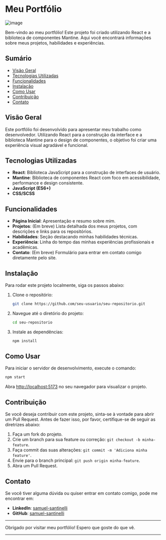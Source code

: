 # Meu Portfólio
![image](https://github.com/samuel-santinelli/Portfolio/assets/89052474/8e5ae3af-6e64-48ed-8227-0846eebe3b8b)

Bem-vindo ao meu portfólio! Este projeto foi criado utilizando React e a biblioteca de componentes Mantine. Aqui você encontrará informações sobre meus projetos, habilidades e experiências.

## Sumário

- [Visão Geral](#visão-geral)
- [Tecnologias Utilizadas](#tecnologias-utilizadas)
- [Funcionalidades](#funcionalidades)
- [Instalação](#instalação)
- [Como Usar](#como-usar)
- [Contribuição](#contribuição)
- [Contato](#contato)

## Visão Geral

Este portfólio foi desenvolvido para apresentar meu trabalho como desenvolvedor. Utilizando React para a construção da interface e a biblioteca Mantine para o design de componentes, o objetivo foi criar uma experiência visual agradável e funcional.

## Tecnologias Utilizadas

- **React**: Biblioteca JavaScript para a construção de interfaces de usuário.
- **Mantine**: Biblioteca de componentes React com foco em acessibilidade, performance e design consistente.
- **JavaScript (ES6+)**
- **CSS/SCSS**

## Funcionalidades

- **Página Inicial**: Apresentação e resumo sobre mim.
- **Projetos**: (Em breve) Lista detalhada dos meus projetos, com descrições e links para os repositórios.
- **Habilidades**: Seção destacando minhas habilidades técnicas.
- **Experiência**: Linha do tempo das minhas experiências profissionais e acadêmicas.
- **Contato**: (Em breve) Formulário para entrar em contato comigo diretamente pelo site.

## Instalação

Para rodar este projeto localmente, siga os passos abaixo:

1. Clone o repositório:

    ```bash
    git clone https://github.com/seu-usuario/seu-repositorio.git
    ```

2. Navegue até o diretório do projeto:

    ```bash
    cd seu-repositorio
    ```

3. Instale as dependências:

    ```bash
    npm install
    ```

## Como Usar

Para iniciar o servidor de desenvolvimento, execute o comando:

```bash
npm start
```

Abra [http://localhost:5173](http://localhost:5173) no seu navegador para visualizar o projeto.

## Contribuição

Se você deseja contribuir com este projeto, sinta-se à vontade para abrir um Pull Request. Antes de fazer isso, por favor, certifique-se de seguir as diretrizes abaixo:

1. Faça um fork do projeto.
2. Crie um branch para sua feature ou correção: `git checkout -b minha-feature`.
3. Faça commit das suas alterações: `git commit -m 'Adiciona minha feature'`.
4. Envie para o branch principal: `git push origin minha-feature`.
5. Abra um Pull Request.

## Contato

Se você tiver alguma dúvida ou quiser entrar em contato comigo, pode me encontrar em:

- **LinkedIn**: [samuel-santinelli](https://www.linkedin.com/in/samuel-santinelli)
- **GitHub**: [samuel-santinelli](https://github.com/samuel-santinelli)

---

Obrigado por visitar meu portfólio! Espero que goste do que vê.

---
